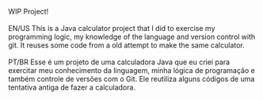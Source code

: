 WIP Project!<br/><br/>
EN/US This is a Java calculator project that I did to exercise my programming logic, my knowledge of the language and version control with git. It reuses some code from a old attempt to make the same calculator.<br/><br/>
PT/BR Esse é um projeto de uma calculadora Java que eu criei para exercitar meu conhecimento da linguagem, minha lógica de programação e também controle de versões com o Git. Ele reutiliza alguns códigos de uma tentativa antiga de fazer a calculadora.
